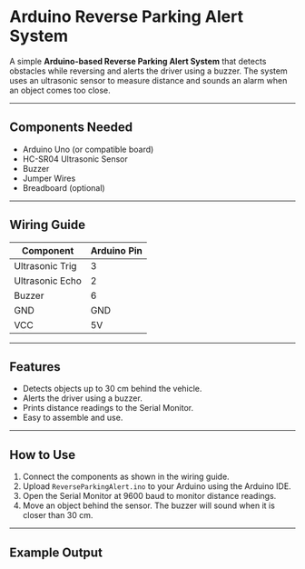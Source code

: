 # Arduino Reverse Parking Alert System

A simple **Arduino-based Reverse Parking Alert System** that detects obstacles while reversing and alerts the driver using a buzzer. The system uses an ultrasonic sensor to measure distance and sounds an alarm when an object comes too close.

---

## Components Needed

- Arduino Uno (or compatible board)  
- HC-SR04 Ultrasonic Sensor  
- Buzzer  
- Jumper Wires  
- Breadboard (optional)  

---

## Wiring Guide

| Component        | Arduino Pin |
|-----------------|-------------|
| Ultrasonic Trig  | 3           |
| Ultrasonic Echo  | 2           |
| Buzzer           | 6           |
| GND              | GND         |
| VCC              | 5V          |

---

## Features

- Detects objects up to 30 cm behind the vehicle.  
- Alerts the driver using a buzzer.  
- Prints distance readings to the Serial Monitor.  
- Easy to assemble and use.  

---

## How to Use

1. Connect the components as shown in the wiring guide.  
2. Upload `ReverseParkingAlert.ino` to your Arduino using the Arduino IDE.  
3. Open the Serial Monitor at 9600 baud to monitor distance readings.  
4. Move an object behind the sensor. The buzzer will sound when it is closer than 30 cm.

---

## Example Output

